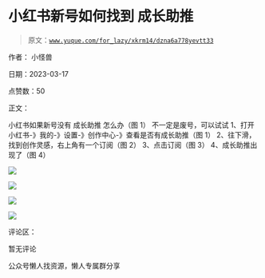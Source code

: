 # 小红书新号如何找到 成长助推

> 原文：[`www.yuque.com/for_lazy/xkrm14/dzna6a778yevtt33`](https://www.yuque.com/for_lazy/xkrm14/dzna6a778yevtt33)

作者： 小怪兽

日期：2023-03-17

点赞数：50

正文：

小红书如果新号没有 成长助推 怎么办（图 1） 不一定是废号，可以试试 1、打开小红书-》我的-》设置-》创作中心-》查看是否有成长助推（图 1） 2、往下滑，找到创作灵感，右上角有一个订阅（图 2） 3、点击订阅（图 3） 4、成长助推出现了（图 4）

![](img/32b3a22408cad1c655a6869c459acbf0.png)

![](img/1b444a4b891e7e1893dec2249a37a091.png)

![](img/8961fadb42837100e70519607a7a924f.png)

![](img/230f8afeeb45610b9783824e1da91a94.png)

评论区：

暂无评论

公众号懒人找资源，懒人专属群分享

